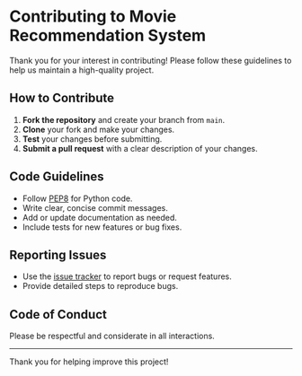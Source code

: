 # Contributing to Movie Recommendation System

Thank you for your interest in contributing! Please follow these guidelines to help us maintain a high-quality project.

## How to Contribute

1. **Fork the repository** and create your branch from `main`.
2. **Clone** your fork and make your changes.
3. **Test** your changes before submitting.
4. **Submit a pull request** with a clear description of your changes.

## Code Guidelines

- Follow [PEP8](https://pep8.org/) for Python code.
- Write clear, concise commit messages.
- Add or update documentation as needed.
- Include tests for new features or bug fixes.

## Reporting Issues

- Use the [issue tracker](https://github.com/your-repo/issues) to report bugs or request features.
- Provide detailed steps to reproduce bugs.

## Code of Conduct

Please be respectful and considerate in all interactions.

---

Thank you for helping improve this project!